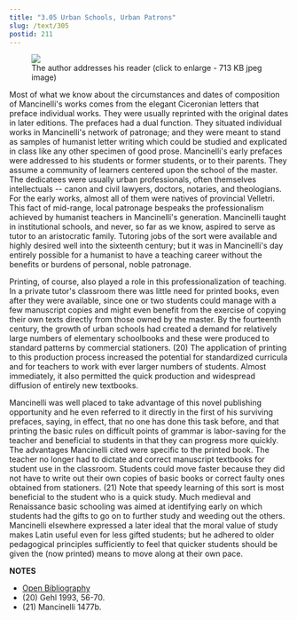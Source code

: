 ```yaml
---
title: "3.05 Urban Schools, Urban Patrons"
slug: /text/305
postid: 211
---
```



<figure class="mkdn-figure">
    <div onClick="createLightbox('/images_full/3.00_Chapter_Three/Inc.5455,-Carmen-de-floribus-ad-Veliternos,-pg.2r.jpg')" data="/images_full/0.00_Introduction/Wing-ZP-535.D175Negrotitle.jpg" class="mkdn-image-link" id="lbimage">
    <img class="mkdn-image" src="/images_full/3.00_Chapter_Three/Inc.5455,-Carmen-de-floribus-ad-Veliternos,-pg.2r.jpg" />
    <figcaption class="mkdn-figcaption">The author addresses his reader (click to enlarge - 713 KB jpeg image)</figcaption>
    </div>
</figure>

Most of what we know about the circumstances and dates of composition of Mancinelli's works comes from the elegant Ciceronian letters that preface individual works. They were usually reprinted with the original dates in later editions. The prefaces had a dual function. They situated individual works in Mancinelli's network of patronage; and they were meant to stand as samples of humanist letter writing which could be studied and explicated in class like any other specimen of good prose. Mancinelli's early prefaces were addressed to his students or former students, or to their parents. They assume a community of learners centered upon the school of the master. The dedicatees were usually urban professionals, often themselves intellectuals -- canon and civil lawyers, doctors, notaries, and theologians. For the early works, almost all of them were natives of provincial Velletri. This fact of mid-range, local patronage bespeaks the professionalism achieved by humanist teachers in Mancinelli's generation. Mancinelli taught in institutional schools, and never, so far as we know, aspired to serve as tutor to an aristocratic family. Tutoring jobs of the sort were available and highly desired well into the sixteenth century; but it was in Mancinelli's day entirely possible for a humanist to have a teaching career without the benefits or burdens of personal, noble patronage.

Printing, of course, also played a role in this professionalization of teaching. In a private tutor's classroom there was little need for printed books, even after they were available, since one or two students could manage with a few manuscript copies and might even benefit from the exercise of copying their own texts directly from those owned by the master. By the fourteenth century, the growth of urban schools had created a demand for relatively large numbers of elementary schoolbooks and these were produced to standard patterns by commercial stationers. (20) The application of printing to this production process increased the potential for standardized curricula and for teachers to work with ever larger numbers of students. Almost immediately, it also permitted the quick production and widespread diffusion of entirely new textbooks.

Mancinelli was well placed to take advantage of this novel publishing opportunity and he even referred to it directly in the first of his surviving prefaces, saying, in effect, that no one has done this task before, and that printing the basic rules on difficult points of grammar is labor-saving for the teacher and beneficial to students in that they can progress more quickly. The advantages Mancinelli cited were specific to the printed book. The teacher no longer had to dictate and correct manuscript textbooks for student use in the classroom. Students could move faster because they did not have to write out their own copies of basic books or correct faulty ones obtained from stationers. (21) Note that speedy learning of this sort is most beneficial to the student who is a quick study. Much medieval and Renaissance basic schooling was aimed at identifying early on which students had the gifts to go on to further study and weeding out the others. Mancinelli elsewhere expressed a later ideal that the moral value of study makes Latin useful even for less gifted students; but he adhered to older pedagogical principles sufficiently to feel that quicker students should be given the (now printed) means to move along at their own pace.

**NOTES**
* [Open Bibliography](/bibliography.pdf)
* (20) Gehl 1993, 56-70.
* (21) Mancinelli 1477b.
